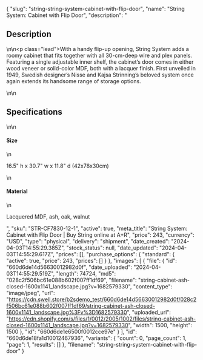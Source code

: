 {
  "slug": "string-string-system-cabinet-with-flip-door",
  "name": "String System: Cabinet with Flip Door",
  "description": "<h2>Description</h2>\n<!-- split -->\n<p class=\"lead\">With a handy flip-up opening, String System adds a roomy cabinet that fits together with all 30-cm-deep wire and plex panels. Featuring a single adjustable inner shelf, the cabinet’s door comes in either wood veneer or solid-color MDF, both with a lacquer finish. First unveiled in 1949, Swedish designer’s Nisse and Kajsa Strinning’s beloved system once again extends its handsome range of storage options. </p>\n<!-- split -->\n<h2>Specifications</h2>\n<!-- split -->\n<h4>Size</h4>\n<p>16.5\" h x 30.7\" w x 11.8\" d (42x78x30cm)</p>\n<h4>Material</h4>\n<p>Lacquered MDF, ash, oak, walnut</p>",
  "sku": "STR-CF7830-12-1",
  "active": true,
  "meta_title": "String System: Cabinet with Flip Door | Buy String online at A+R",
  "price": 243,
  "currency": "USD",
  "type": "physical",
  "delivery": "shipment",
  "date_created": "2024-04-03T14:55:29.385Z",
  "stock_status": null,
  "date_updated": "2024-04-03T14:55:29.617Z",
  "prices": [],
  "purchase_options": {
    "standard": {
      "active": true,
      "price": 243,
      "prices": []
    }
  },
  "images": [
    {
      "file": {
        "id": "660d6de14d56630012982d0f",
        "date_uploaded": "2024-04-03T14:55:29.519Z",
        "length": 74724,
        "md5": "028c2f506bc61e088b602f007ff1df69",
        "filename": "string-cabinet-ash-closed-1600x1141_landscape.jpg?v=1682579330",
        "content_type": "image/jpeg",
        "url": "https://cdn.swell.store/b2sdemo_test/660d6de14d56630012982d0f/028c2f506bc61e088b602f007ff1df69/string-cabinet-ash-closed-1600x1141_landscape.jpg%3Fv%3D1682579330",
        "uploaded_url": "https://cdn.shopify.com/s/files/1/0012/2005/1002/files/string-cabinet-ash-closed-1600x1141_landscape.jpg?v=1682579330",
        "width": 1500,
        "height": 1500
      },
      "id": "660d6de1e6500f0012cce97e"
    }
  ],
  "id": "660d6de18fa1d10012467936",
  "variants": {
    "count": 0,
    "page_count": 1,
    "page": 1,
    "results": []
  },
  "filename": "string-string-system-cabinet-with-flip-door"
}